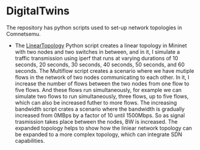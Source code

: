 # DigitalTwins
The repository has python scripts used to set-up network topologies in Comnetsemu.
- The [LinearTopology](https://github.com/johnsengendo/DigitalTwins/blob/main/linear_topology.py) Python script creates a linear topology in Mininet with two nodes and two switches in between, and in it, I simulate a traffic transmission using iperf that runs at varying durations of 10 seconds, 20 seconds, 30 seconds, 40 seconds, 50 seconds, and 60 seconds.
The Multiflow script creates a scenario where we have mutiple flows in the network of two nodes communicating to each other. In it, I increase the number of flows between the two nodes from one flow to five flows. And these flows run simultaneously, for example we can simulate two flows to run simultaneously, three flows, up to five flows, which can also be increased futher to more flows.
The increasing bandwidth script crates a scenario where the bandwidth is gradually increased from 0MBps by a factor of 10 until 1500Mbps. So as signal trasmission takes place between the nodes, BW is increased.
The expanded topology helps to show how the liniear network topology can be expanded to a more complex topology, which can integrate SDN capabilities.
